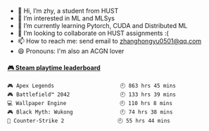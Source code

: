 - 👋 Hi, I’m zhy, a student from HUST
- 👀 I’m interested in ML and MLSys
- 🌱 I’m currently learning Pytorch, CUDA and Distributed ML
- 💞️ I’m looking to collaborate on HUST assignments :(
- 📫 How to reach me: send email to zhanghongyu0501@qq.com
- 😄 Pronouns: I'm also an ACGN lover

<!---
- ⚡ Fun fact: ...
--->
<!---
zhy617/zhy617 is a ✨ special ✨ repository because its `README.md` (this file) appears on your GitHub profile.
You can click the Preview link to take a look at your changes.
--->

<!-- steam-box start -->
#### <a href="https://gist.github.com/356d299b164c96cecbb18113a1b8d01b" target="_blank">🎮 Steam playtime leaderboard</a>
```text
🎮 Apex Legends                     🕘 863 hrs 45 mins
🎮 Battlefield™ 2042                🕘 133 hrs 39 mins
💻 Wallpaper Engine                 🕘 110 hrs 8 mins
🎮 Black Myth: Wukong               🕘 74 hrs 38 mins
🔫 Counter-Strike 2                 🕘 55 hrs 44 mins
```
<!-- Powered by https://github.com/YouEclipse/steam-box . -->
<!-- steam-box end -->
